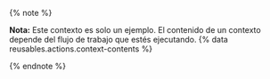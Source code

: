 {% note %}

**Nota:** Este contexto es solo un ejemplo. El contenido de un contexto depende del flujo de trabajo que estés ejecutando. {% data reusables.actions.context-contents %}

{% endnote %}
